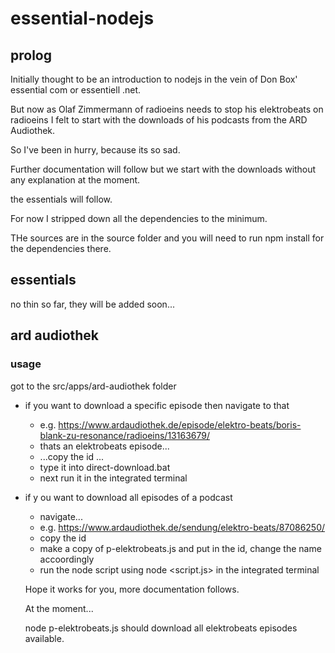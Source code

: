 # essential-nodejs

## prolog
Initially thought to be an introduction to nodejs in the vein of Don Box' essential com or essentiell .net.

But now as Olaf Zimmermann of radioeins needs to stop his elektrobeats on radioeins I felt to start with the downloads of his podcasts from the ARD Audiothek.

So I've been in hurry, because its so sad.

Further documentation will follow but we start with the downloads without any explanation at the moment.

the essentials will follow.

For now I stripped down all the dependencies to the minimum.

THe sources are in the source folder and you will need to run npm install for the dependencies there.

## essentials
no thin so far, they will be added soon...

## ard audiothek

### usage
got to the src/apps/ard-audiothek folder

- if you want to download a specific episode then navigate to that
  - e.g. https://www.ardaudiothek.de/episode/elektro-beats/boris-blank-zu-resonance/radioeins/13163679/
  - thats an elektrobeats episode...
  - ...copy the id ...
  - type it into direct-download.bat
  - next run it in the integrated terminal
- if y ou want to download all episodes of a podcast
  - navigate...
  - e.g. https://www.ardaudiothek.de/sendung/elektro-beats/87086250/
  - copy the id
  - make a copy of p-elektrobeats.js and put in the id, change the name accoordingly
  - run the node script using node <script.js> in the integrated terminal

  Hope it works for you, more documentation follows.

  At the moment...

  node p-elektrobeats.js should download all elektrobeats episodes available.

